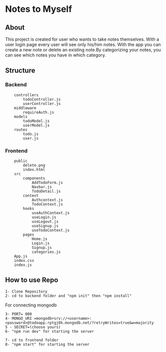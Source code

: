# Notes to Myself

## About

 This project is created for user who wants to take notes themselves. With a user login page every user will see only his/him notes. With the app you can create a new note or delete an existing note.By categorizing your notes, you can see which notes you have in which category.

## Structure

### Backend

        controllers
            todoController.js
            userController.js
        middleware
            requireAuth.js
        models
            todoModel.js
            userModel.js
        routes
            todo.js
            user.js

### Frontend

        public
            delete.png
            index.html
        src
            components
                AddTodoForm.js
                Navbar.js
                TodoDetail.js
            context
                Authcontext.js
                TodoContext.js
            hooks
                useAuthContext.js
                useLogin.js
                useLogout.js
                useSignup.js
                useTodoContext.js
            pages
                Home.js
                Login.js
                Signup.js
                categories.js
        App.js
        index.css
        index.js

## How to use Repo

    1- Clone Repository
    2- cd to backend folder and "npm init" then "npm install"

For connecting mongodb

    3- PORT= 000
    4- MONGO_URI =mongodb+srv://<username>:<password>@todoapp.rptgj0k.mongodb.net/?retryWrites=true&w=majority
    5 - SECRET=(choose yours)
    6- "npm run dev" for starting the server

    7- cd to frontend folder
    8- "npm start" for starting the server

